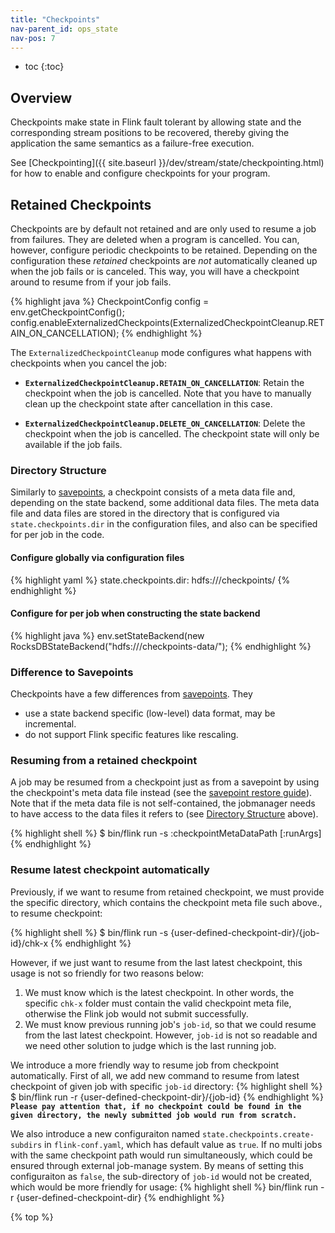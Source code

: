 ```yaml
---
title: "Checkpoints"
nav-parent_id: ops_state
nav-pos: 7
---
```

<!--
Licensed to the Apache Software Foundation (ASF) under one
or more contributor license agreements.  See the NOTICE file
distributed with this work for additional information
regarding copyright ownership.  The ASF licenses this file
to you under the Apache License, Version 2.0 (the
"License"); you may not use this file except in compliance
with the License.  You may obtain a copy of the License at

  http://www.apache.org/licenses/LICENSE-2.0

Unless required by applicable law or agreed to in writing,
software distributed under the License is distributed on an
"AS IS" BASIS, WITHOUT WARRANTIES OR CONDITIONS OF ANY
KIND, either express or implied.  See the License for the
specific language governing permissions and limitations
under the License.
-->


* toc
{:toc}

## Overview

Checkpoints make state in Flink fault tolerant by allowing state and the
corresponding stream positions to be recovered, thereby giving the application
the same semantics as a failure-free execution.

See [Checkpointing]({{ site.baseurl }}/dev/stream/state/checkpointing.html) for how to enable and
configure checkpoints for your program.

## Retained Checkpoints

Checkpoints are by default not retained and are only used to resume a
job from failures. They are deleted when a program is cancelled.
You can, however, configure periodic checkpoints to be retained.
Depending on the configuration these *retained* checkpoints are *not*
automatically cleaned up when the job fails or is canceled.
This way, you will have a checkpoint around to resume from if your job fails.

{% highlight java %}
CheckpointConfig config = env.getCheckpointConfig();
config.enableExternalizedCheckpoints(ExternalizedCheckpointCleanup.RETAIN_ON_CANCELLATION);
{% endhighlight %}

The `ExternalizedCheckpointCleanup` mode configures what happens with checkpoints when you cancel the job:

- **`ExternalizedCheckpointCleanup.RETAIN_ON_CANCELLATION`**: Retain the checkpoint when the job is cancelled. Note that you have to manually clean up the checkpoint state after cancellation in this case.

- **`ExternalizedCheckpointCleanup.DELETE_ON_CANCELLATION`**: Delete the checkpoint when the job is cancelled. The checkpoint state will only be available if the job fails.

### Directory Structure

Similarly to [savepoints](savepoints.html), a checkpoint consists
of a meta data file and, depending on the state backend, some additional data
files. The meta data file and data files are stored in the directory that is
configured via `state.checkpoints.dir` in the configuration files, 
and also can be specified for per job in the code.

#### Configure globally via configuration files

{% highlight yaml %}
state.checkpoints.dir: hdfs:///checkpoints/
{% endhighlight %}

#### Configure for per job when constructing the state backend

{% highlight java %}
env.setStateBackend(new RocksDBStateBackend("hdfs:///checkpoints-data/");
{% endhighlight %}

### Difference to Savepoints

Checkpoints have a few differences from [savepoints](savepoints.html). They
- use a state backend specific (low-level) data format, may be incremental.
- do not support Flink specific features like rescaling.

### Resuming from a retained checkpoint

A job may be resumed from a checkpoint just as from a savepoint
by using the checkpoint's meta data file instead (see the
[savepoint restore guide](../cli.html#restore-a-savepoint)). Note that if the
meta data file is not self-contained, the jobmanager needs to have access to
the data files it refers to (see [Directory Structure](#directory-structure)
above).

{% highlight shell %}
$ bin/flink run -s :checkpointMetaDataPath [:runArgs]
{% endhighlight %}

### Resume latest checkpoint automatically
Previously, if we want to resume from retained checkpoint, we must provide the specific directory, which contains the checkpoint meta file such above., to resume checkpoint:

{% highlight shell %}
$ bin/flink run -s {user-defined-checkpoint-dir}/{job-id}/chk-x
{% endhighlight %}

However, if we just want to resume from the last latest checkpoint, this usage is not so friendly for two reasons below:
1. We must know which is the latest checkpoint. In other words, the specific `chk-x` folder must contain the valid checkpoint meta file, otherwise the Flink job would not submit successfully.
1. We must know previous running job's `job-id`, so that we could resume from the last latest checkpoint. However, `job-id` is not so readable and we need other solution to judge which is the last running job.

We introduce a more friendly way to resume job from checkpoint automatically. First of all, we add new command to resume from latest checkpoint of given job with specific `job-id` directory:
{% highlight shell %}
$ bin/flink run -r {user-defined-checkpoint-dir}/{job-id}
{% endhighlight %}
**`Please pay attention that, if no checkpoint could be found in the given directory, the newly submitted job would run from scratch.`**

We also introduce a new configuraiton named `state.checkpoints.create-subdirs` in `flink-conf.yaml`, which has default value as `true`. If no multi jobs with the same checkpoint path would run simultaneously, which could be ensured through external job-manage system. By means of setting this configuraiton as `false`, the sub-directory of `job-id` would not be created, which would be more friendly for usage:
{% highlight shell %}
bin/flink run -r {user-defined-checkpoint-dir}
{% endhighlight %}

{% top %}
